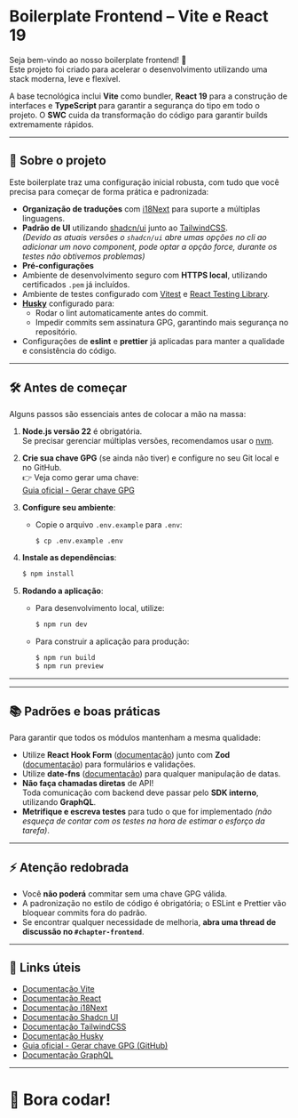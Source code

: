 # Boilerplate Frontend – Vite e React 19

Seja bem-vindo ao nosso boilerplate frontend! 🎉  
Este projeto foi criado para acelerar o desenvolvimento utilizando uma stack moderna, leve e flexível.

A base tecnológica inclui **Vite** como bundler, **React 19** para a construção de interfaces e **TypeScript** para garantir a segurança do tipo em todo o projeto. O **SWC** cuida da transformação do código para garantir builds extremamente rápidos.

---

## 🧠 Sobre o projeto

Este boilerplate traz uma configuração inicial robusta, com tudo que você precisa para começar de forma prática e padronizada:

- **Organização de traduções** com [i18Next](https://www.i18next.com/) para suporte a múltiplas linguagens.
- **Padrão de UI** utilizando [shadcn/ui](https://ui.shadcn.com/docs) junto ao [TailwindCSS](https://tailwindcss.com/).  
  _(Devido as atuais versões o `shadcn/ui` abre umas opções no cli ao adicionar um novo component, pode optar a opção force, durante os testes não obtivemos problemas)_
- **Pré-configurações**
- Ambiente de desenvolvimento seguro com **HTTPS local**, utilizando certificados `.pem` já incluídos.
- Ambiente de testes configurado com [Vitest](https://vitest.dev/) e [React Testing Library](https://testing-library.com/).
- [**Husky**](https://typicode.github.io/husky/) configurado para:
  - Rodar o lint automaticamente antes do commit.
  - Impedir commits sem assinatura GPG, garantindo mais segurança no repositório.
- Configurações de **eslint** e **prettier** já aplicadas para manter a qualidade e consistência do código.

---

## 🛠 Antes de começar

Alguns passos são essenciais antes de colocar a mão na massa:

1. **Node.js versão 22** é obrigatória.  
   Se precisar gerenciar múltiplas versões, recomendamos usar o [nvm](https://github.com/nvm-sh/nvm).

2. **Crie sua chave GPG** (se ainda não tiver) e configure no seu Git local e no GitHub.  
   👉 Veja como gerar uma chave:  
   [Guia oficial - Gerar chave GPG](https://docs.github.com/pt/authentication/managing-commit-signature-verification/generating-a-new-gpg-key)

3. **Configure seu ambiente**:

   - Copie o arquivo `.env.example` para `.env`:
     ```bash
     $ cp .env.example .env
     ```

4. **Instale as dependências**:

   ```bash
   $ npm install
   ```

5. **Rodando a aplicação**:
   - Para desenvolvimento local, utilize:
     ```bash
     $ npm run dev
     ```
   - Para construir a aplicação para produção:
     ```bash
     $ npm run build
     $ npm run preview
     ```

---

---

## 📚 Padrões e boas práticas

Para garantir que todos os módulos mantenham a mesma qualidade:

- Utilize **React Hook Form** ([documentação](https://react-hook-form.com/)) junto com **Zod** ([documentação](https://zod.dev/)) para formulários e validações.
- Utilize **date-fns** ([documentação](https://date-fns.org/)) para qualquer manipulação de datas.
- **Não faça chamadas diretas** de API!  
  Toda comunicação com backend deve passar pelo **SDK interno**, utilizando **GraphQL**.
- **Metrifique e escreva testes** para tudo o que for implementado _(não esqueça de contar com os testes na hora de estimar o esforço da tarefa)_.

---

## ⚡ Atenção redobrada

- Você **não poderá** commitar sem uma chave GPG válida.
- A padronização no estilo de código é obrigatória; o ESLint e Prettier vão bloquear commits fora do padrão.
- Se encontrar qualquer necessidade de melhoria, **abra uma thread de discussão no `#chapter-frontend`**.

---

## 🔗 Links úteis

- [Documentação Vite](https://vitejs.dev/guide/)
- [Documentação React](https://react.dev/learn)
- [Documentação i18Next](https://www.i18next.com/)
- [Documentação Shadcn UI](https://ui.shadcn.com/docs/installation)
- [Documentação TailwindCSS](https://tailwindcss.com/docs)
- [Documentação Husky](https://typicode.github.io/husky/#/)
- [Guia oficial - Gerar chave GPG (GitHub)](https://docs.github.com/pt/authentication/managing-commit-signature-verification/generating-a-new-gpg-key)
- [Documentação GraphQL](https://graphql.org/learn/)

---

# 🚀 Bora codar!
